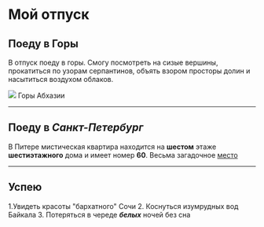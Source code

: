# Мой отпуск

## Поеду в **Горы**
В отпуск поеду в горы. Смогу посмотреть на сизые вершины, прокатиться по узорам серпантинов, объять взором просторы долин и насытиться воздухом облаков.

![](gori-98.jpg)
Горы Абхазии

---
## **Поеду в _Санкт-Петербург_**

В Питере мистическая квартира находится на **шестом** этаже **шестиэтажного** дома и имеет номер **60**. Весьма загадочное [место](https://yandex.ru/maps/-/CCUJZIcN1A)

---
## Успею 
1.Увидеть красоты "бархатного" Сочи
2. Коснуться изумрудных вод Байкала
3. Потеряться в череде **_белых_** ночей без сна